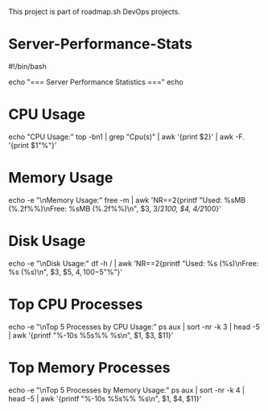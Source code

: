 
This project is part of roadmap.sh DevOps projects.
# Server-Performance-Stats
#!/bin/bash

echo "=== Server Performance Statistics ==="
echo

# CPU Usage
echo "CPU Usage:"
top -bn1 | grep "Cpu(s)" | awk '{print $2}' | awk -F. '{print $1"%"}'

# Memory Usage
echo -e "\nMemory Usage:"
free -m | awk 'NR==2{printf "Used: %sMB (%.2f%%)\nFree: %sMB (%.2f%%)\n", $3, $3/$2*100, $4, $4/$2*100}'

# Disk Usage
echo -e "\nDisk Usage:"
df -h / | awk 'NR==2{printf "Used: %s (%s)\nFree: %s (%s)\n", $3, $5, $4, 100-$5"%"}'

# Top CPU Processes
echo -e "\nTop 5 Processes by CPU Usage:"
ps aux | sort -nr -k 3 | head -5 | awk '{printf "%-10s %5s%% %s\n", $1, $3, $11}'

# Top Memory Processes
echo -e "\nTop 5 Processes by Memory Usage:"
ps aux | sort -nr -k 4 | head -5 | awk '{printf "%-10s %5s%% %s\n", $1, $4, $11}'
